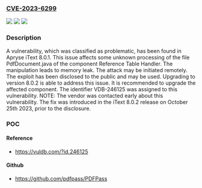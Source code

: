 ### [CVE-2023-6299](https://cve.mitre.org/cgi-bin/cvename.cgi?name=CVE-2023-6299)
![](https://img.shields.io/static/v1?label=Product&message=iText&color=blue)
![](https://img.shields.io/static/v1?label=Version&message=%3D%208.0.1%20&color=brighgreen)
![](https://img.shields.io/static/v1?label=Vulnerability&message=CWE-401%20Memory%20Leak&color=brighgreen)

### Description

A vulnerability, which was classified as problematic, has been found in Apryse iText 8.0.1. This issue affects some unknown processing of the file PdfDocument.java of the component Reference Table Handler. The manipulation leads to memory leak. The attack may be initiated remotely. The exploit has been disclosed to the public and may be used. Upgrading to version 8.0.2 is able to address this issue. It is recommended to upgrade the affected component. The identifier VDB-246125 was assigned to this vulnerability. NOTE: The vendor was contacted early about this vulnerability. The fix was introduced in the iText 8.0.2 release on October 25th 2023, prior to the disclosure.

### POC

#### Reference
- https://vuldb.com/?id.246125

#### Github
- https://github.com/pdfpass/PDFPass

